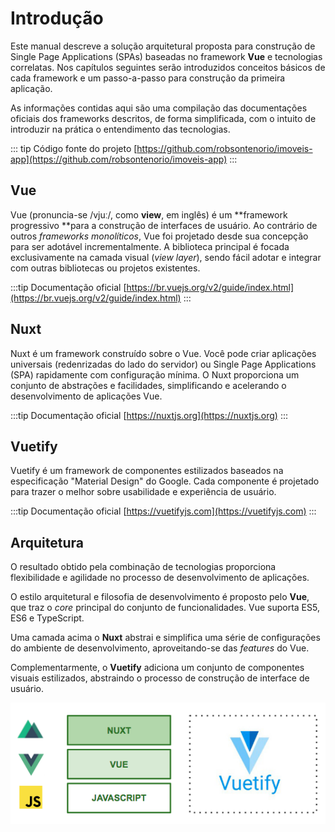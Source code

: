 # Introdução

Este manual descreve a solução arquitetural proposta para construção de Single Page Applications \(SPAs\) baseadas no framework **Vue** e tecnologias correlatas. Nos capítulos seguintes serão introduzidos conceitos  básicos de cada framework e um passo-a-passo para construção da primeira aplicação.

As informações contidas aqui são uma compilação das documentações oficiais dos frameworks descritos, de forma simplificada, com o intuito de introduzir na prática o entendimento das tecnologias.

::: tip Código fonte do projeto 
[https://github.com/robsontenorio/imoveis-app](https://github.com/robsontenorio/imoveis-app)
:::

## Vue

Vue \(pronuncia-se /vjuː/, como **view**, em inglês\) é um **framework progressivo **para a construção de interfaces de usuário. Ao contrário de outros _frameworks monolíticos_, Vue foi projetado desde sua concepção para ser adotável incrementalmente. A biblioteca principal é focada exclusivamente na camada visual \(_view layer_\), sendo fácil adotar e integrar com outras bibliotecas ou projetos existentes.

:::tip Documentação oficial 
[https://br.vuejs.org/v2/guide/index.html](https://br.vuejs.org/v2/guide/index.html)
:::

## Nuxt

Nuxt é um framework construído sobre o Vue. Você pode criar aplicações universais \(redenrizadas do lado do servidor\) ou Single Page Applications \(SPA\) rapidamente com configuração mínima. O Nuxt proporciona um conjunto de abstrações e facilidades, simplificando e acelerando o desenvolvimento de aplicações Vue.

:::tip Documentação oficial 
[https://nuxtjs.org](https://nuxtjs.org)
:::

## Vuetify

Vuetify é um framework de componentes estilizados baseados na especificação "Material Design" do Google. Cada componente é projetado para trazer o melhor sobre usabilidade e experiência de usuário.

:::tip Documentação oficial 
[https://vuetifyjs.com](https://vuetifyjs.com)
:::

## Arquitetura

O resultado obtido pela combinação de tecnologias proporciona flexibilidade e agilidade no processo de desenvolvimento de aplicações.

O estilo arquitetural e filosofia de desenvolvimento é proposto pelo **Vue**, que traz o _core_ principal do conjunto de funcionalidades. Vue suporta ES5, ES6 e TypeScript.

Uma camada acima o **Nuxt** abstrai e simplifica uma série de configurações do ambiente de desenvolvimento, aproveitando-se das _features_ do Vue.

Complementarmente, o **Vuetify** adiciona um conjunto de componentes visuais estilizados, abstraindo o processo de construção de interface de usuário.

![](./assets/index-arquitetura.png)

